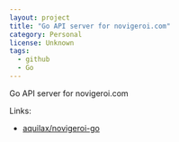 ```yaml
---
layout: project
title: "Go API server for novigeroi.com"
category: Personal
license: Unknown
tags:
  - github
  - Go
---
```


Go API server for novigeroi.com

Links:

* [aquilax/novigeroi-go](https://github.com/aquilax/novigeroi-go)
